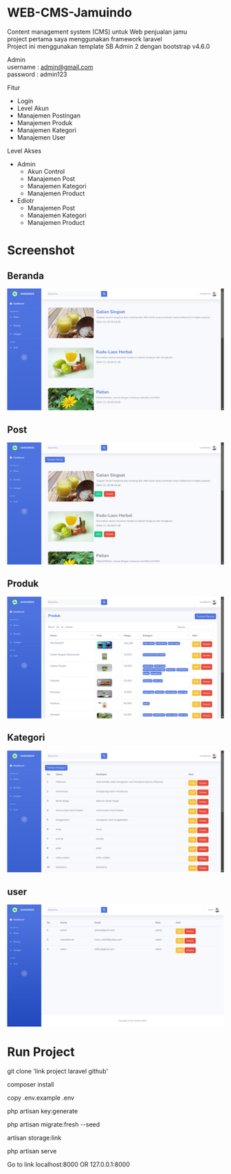 # WEB-CMS-Jamuindo

Content management system (CMS) untuk Web penjualan jamu <br>
project pertama saya menggunakan framework laravel <br>
Project ini menggunakan template SB Admin 2 dengan bootstrap v4.6.0

Admin <br>
username : admin@gmail.com <br>
password : admin123

Fitur

-   Login
-   Level Akun
-   Manajemen Postingan
-   Manajemen Produk
-   Manajemen Kategori
-   Manajemen User

Level Akses

-   Admin
    -   Akun Control
    -   Manajemen Post
    -   Manajemen Kategori
    -   Manajemen Product
-   Ediotr
    -   Manajemen Post
    -   Manajemen Kategori
    -   Manajemen Product

# Screenshot

## Beranda

<img src=https://github.com/romadebrian/tugas-praktek-mandiri-laravel/blob/main/Screenshot/home.png />

## Post

<img src=https://github.com/romadebrian/tugas-praktek-mandiri-laravel/blob/main/Screenshot/news.png />

## Produk

<img src=https://github.com/romadebrian/tugas-praktek-mandiri-laravel/blob/main/Screenshot/produk.png />

## Kategori

<img src=https://github.com/romadebrian/tugas-praktek-mandiri-laravel/blob/main/Screenshot/kategori.png />

## user

<img src=https://github.com/romadebrian/tugas-praktek-mandiri-laravel/blob/main/Screenshot/user.png />

# Run Project

git clone 'link project laravel github'

composer install

copy .env.example .env

php artisan key:generate

php artisan migrate:fresh --seed

artisan storage:link

php artisan serve

Go to link localhost:8000 OR 127.0.0.1:8000
